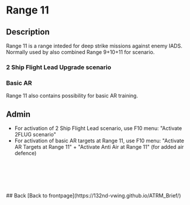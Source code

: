 # Range 11

## Description
Range 11 is a range inteded for deep strike missions against enemy IADS. Normally used by also combined Range 9+10+11 for scenario.

### 2 Ship Flight Lead Upgrade scenario


### Basic AR
Range 11 also contains possibility for basic AR training.


## Admin
- For activation of 2 Ship Flight Lead scenario, use F10 menu: "Activate 2FLUG scenario"
- For activation of basic AR targets at Range 11, use F10 menu: "Activate AR Targets at Range 11" + "Activate Anti Air at Range 11" (for added air defence)



<br>
<br>
<br>
<br>
<br>
## Back
[Back to frontpage](https://132nd-vwing.github.io/ATRM_Brief/)